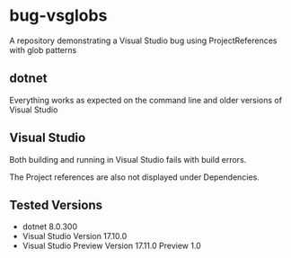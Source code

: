 # bug-vsglobs
A repository demonstrating a Visual Studio bug using ProjectReferences with glob patterns

## dotnet 

Everything works as expected on the command line and older versions of Visual Studio

## Visual Studio

Both building and running in Visual Studio fails with build errors. 

The Project references are also not displayed under Dependencies.

## Tested Versions

* dotnet 8.0.300
* Visual Studio Version 17.10.0
* Visual Studio Preview Version 17.11.0 Preview 1.0
